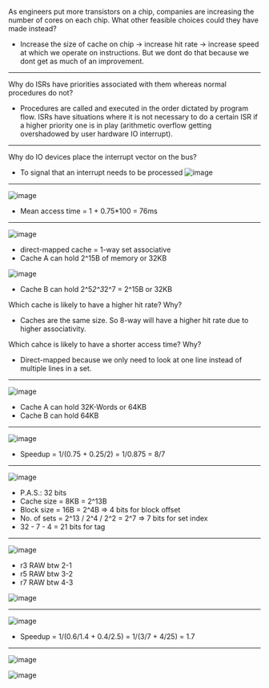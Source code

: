 As engineers put more transistors on a chip, companies are increasing the number of cores on each chip.
What other feasible choices could they have made instead?
- Increase the size of cache on chip -> increase hit rate -> increase speed at which we operate on instructions. But we dont do that because we dont get as much of an improvement.

--------------------------------------------------------------------

Why do ISRs have priorities associated with them whereas normal procedures do not?
- Procedures are called and executed in the order dictated by program flow. ISRs have situations where it is not necessary to do a certain ISR if a higher priority one is in play (arithmetic overflow getting overshadowed by user hardware IO interrupt).

 --------------------------------------------------------------------
 
Why do IO devices place the interrupt vector on the bus?
- To signal that an interrupt needs to be processed
 ![image](https://github.com/coolnikitav/learning/assets/30304422/80b1f414-1f82-424d-abae-eb4312815493)

--------------------------------------------------------------------

![image](https://github.com/coolnikitav/learning/assets/30304422/833ebeb7-9ac1-407b-88ec-00e96137d2cc)
- Mean access time = 1 + 0.75*100 = 76ms

--------------------------------------------------------------------
![image](https://github.com/coolnikitav/learning/assets/30304422/46301697-d872-4916-9b6a-f8df2a071f7f)
- direct-mapped cache = 1-way set associative
- Cache A can hold 2^15B of memory or 32KB

![image](https://github.com/coolnikitav/learning/assets/30304422/9bd4d95e-79f9-43f3-b88f-ac9747c39129)
- Cache B can hold 2^5*2^3*2^7 = 2^15B or 32KB

Which cache is likely to have a higher hit rate? Why?
- Caches are the same size. So 8-way will have a higher hit rate due to higher associativity.

Which cahce is likely to have a shorter access time? Why?
- Direct-mapped because we only need to look at one line instead of multiple lines in a set.

--------------------------------------------------------------------

![image](https://github.com/coolnikitav/learning/assets/30304422/76617c4a-12e0-42ae-b35a-4f2609a89c12)
- Cache A can hold 32K-Words or 64KB
- Cache B can hold 64KB

--------------------------------------------------------------------

![image](https://github.com/coolnikitav/learning/assets/30304422/6d8fea2c-fb17-4b52-8b34-fd7db2523a9a)

- Speedup = 1/(0.75 + 0.25/2) = 1/0.875 = 8/7

--------------------------------------------------------------------

![image](https://github.com/coolnikitav/learning/assets/30304422/53304ac9-f417-4f89-bf41-3031c09f0642)
- P.A.S.: 32 bits
- Cache size = 8KB = 2^13B
- Block size = 16B = 2^4B => 4 bits for block offset
- No. of sets = 2^13 / 2^4 / 2^2 = 2^7 => 7 bits for set index
- 32 - 7 - 4 = 21 bits for tag

--------------------------------------------------------------------

![image](https://github.com/coolnikitav/learning/assets/30304422/7944126a-75ba-4b8c-9b63-0e6907f31a2e)
- r3 RAW btw 2-1
- r5 RAW btw 3-2
- r7 RAW btw 4-3

![image](https://github.com/coolnikitav/learning/assets/30304422/3c7b1bd8-8316-4453-b155-de2ef9263275)

--------------------------------------------------------------------

![image](https://github.com/coolnikitav/learning/assets/30304422/a3002f44-195b-4773-bf9b-3f967cfb2dcf)
- Speedup = 1/(0.6/1.4 + 0.4/2.5) = 1/(3/7 + 4/25) = 1.7

--------------------------------------------------------------------
![image](https://github.com/coolnikitav/learning/assets/30304422/da667a9f-a48d-4403-afed-2b57d89b8aa9)

![image](https://github.com/coolnikitav/learning/assets/30304422/f7a6e7e2-9e66-49d3-822c-7fdcecd0dd61)
